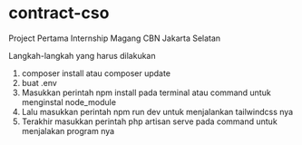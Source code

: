 # contract-cso
Project Pertama Internship Magang CBN Jakarta Selatan

Langkah-langkah yang harus dilakukan 
1. composer install atau composer update
2. buat .env
3. Masukkan perintah npm install pada terminal atau command untuk menginstal node_module
4. Lalu masukkan perintah npm run dev untuk menjalankan tailwindcss nya
5. Terakhir masukkan perintah php artisan serve pada command untuk menjalakan program nya 
